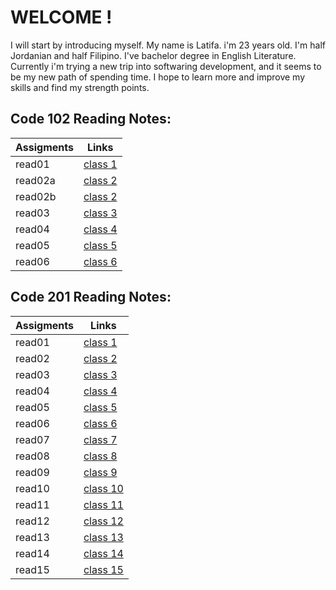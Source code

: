# WELCOME !

I will start by introducing myself. My name is Latifa. i'm 23 years old. I'm half Jordanian and half Filipino. I've bachelor degree in English Literature. Currently i'm trying a new trip into softwaring development, and it seems to be my new path of spending time. I hope to learn more and improve my skills and find my strength points.

<h2> Code 102 Reading Notes: </h2>

| Assigments | Links                                                                             |
| ---------- | --------------------------------------------------------------------------------- |
| read01     | [class 1](102/read01.md)  |
| read02a    | [class 2](102/read02a.md) |
| read02b    | [class 2](102/read02b.md) |
| read03     | [class 3](102/read03.md)  |
| read04     | [class 4](102/read04.md)  |
| read05     | [class 5](102/read05.md)  |
| read06     | [class 6](102/read06.md)  |

<h2> Code 201 Reading Notes: </h2>

| Assigments | Links                                                                             |
| ---------- | --------------------------------------------------------------------------------- |
| read01     | [class 1](201/read01.md)  |
| read02     | [class 2](201/read02.md)  |
| read03     | [class 3](201/read03.md)  |
| read04     | [class 4](201/read04.md)  |
| read05     | [class 5](201/read05.md)  |
| read06     | [class 6](201/read06.md)  |
| read07     | [class 7](201/read07.md)  |
| read08     | [class 8](201/read08.md)  |
| read09     | [class 9](201/read09.md)  |
| read10     | [class 10](201/read10.md) |  
| read11     | [class 11](201/read11.md) |
| read12     | [class 12](201/read12.md) |
| read13     | [class 13](201/read13.md) |
| read14     | [class 14](201/read14.md) |
| read15     | [class 15](201/read15.md) |